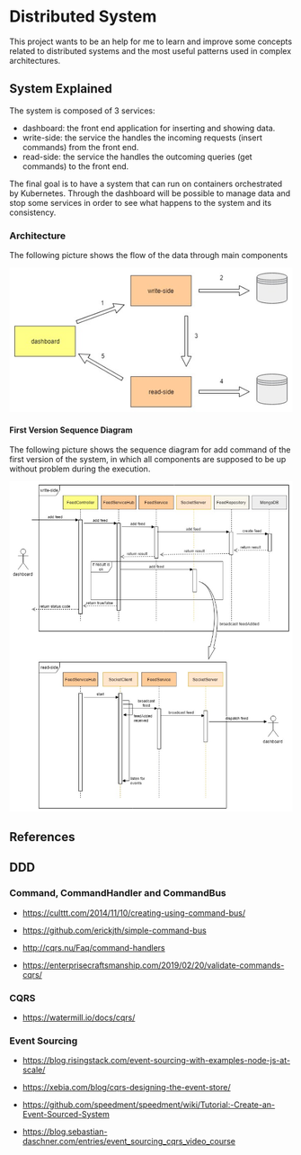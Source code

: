 # Distributed System

This project wants to be an help for me to learn and improve some concepts related to distributed systems and the most useful patterns used in complex architectures.

## System Explained

The system is composed of 3 services:

- dashboard: the front end application for inserting and showing data.
- write-side: the service the handles the incoming requests (insert commands) from the front end.
- read-side: the service the handles the outcoming queries (get commands) to the front end.

The final goal is to have a system that can run on containers orchestrated by Kubernetes.
Through the dashboard will be possible to manage data and stop some services in order to see what happens to the system and its consistency.

### Architecture

The following picture shows the flow of the data through main components

![architecture](assets/images/architecture.jpg)

#### First Version Sequence Diagram

The following picture shows the sequence diagram for add command of the first version of the system, in which all components are supposed to be up without problem during the execution.

![v1sequencediagram](assets/images/first_version_sequence_diagram.jpg)

## References

## DDD

### Command, CommandHandler and CommandBus

- https://culttt.com/2014/11/10/creating-using-command-bus/

- https://github.com/erickjth/simple-command-bus

- http://cqrs.nu/Faq/command-handlers

- https://enterprisecraftsmanship.com/2019/02/20/validate-commands-cqrs/

### CQRS

- https://watermill.io/docs/cqrs/

### Event Sourcing

- https://blog.risingstack.com/event-sourcing-with-examples-node-js-at-scale/

- https://xebia.com/blog/cqrs-designing-the-event-store/

- https://github.com/speedment/speedment/wiki/Tutorial:-Create-an-Event-Sourced-System

- https://blog.sebastian-daschner.com/entries/event_sourcing_cqrs_video_course